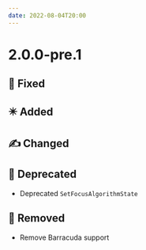 ```yaml
---
date: 2022-08-04T20:00
---
```


# 2.0.0-pre.1

<!-- truncate -->

## 🐞 Fixed



## ✴️ Added



## ✍️ Changed


## 🚫 Deprecated

- Deprecated `SetFocusAlgorithmState`

## 🚮 Removed

- Remove Barracuda support